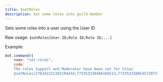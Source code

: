 ```yaml
---
title: $setRoles
description: Set some roles into guild member
---
```


Sets some roles into a user using the User ID

Raw usage: `$setRoles[User ID;Role ID;Role ID;...]`

Example:

```javascript
bot.command({
    name: "set-roles",
    code: `
    The roles Support and Moderator have been set for Chïwi
    $setRoles[278342221202194434;773353339496169513;773353338854572073]
    `
```

